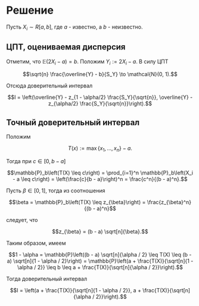 # Решение

Пусть $X_i \sim R[a, b]$,
где $a$ - известно,
а $b$ - неизвестно.

## ЦПТ, оцениваемая дисперсия

Отметим, что $\mathbb{E} (2 X_i - a) = b$.
Положим $Y_i := 2 X_i - a$.
В силу ЦПТ
```math
\sqrt{n} \frac{\overline{Y} - b}{S_Y}
\to \mathcal{N}(0, 1).
```
Отсюда доверительный интервал
```math
I = \left(\overline{Y} 
- z_{1 - \alpha/2} \frac{S_Y}{\sqrt{n}},
\overline{Y} 
- z_{\alpha/2} \frac{S_Y}{\sqrt{n}}\right).
```

## Точный доверительный интервал

Положим
```math
T(x) := \max\{x_1, \ldots, x_n\} - a.
```
Тогда при $c \in [0, b - a]$
```math
\mathbb{P}_b\left(T(X) \leq c\right)
= \prod_{i=1}^n 
\mathbb{P}_b\left(X_i - a \leq c\right)
= \left(\frac{c}{b - a}\right)^n
= \frac{c^n}{(b - a)^n}.
```
Пусть $\beta \in [0, 1]$,
тогда из соотношения
```math
\beta
= \mathbb{P}_b\left(T(X) \leq z_{\beta}\right)
= \frac{z_{\beta}^n}{(b - a)^n}
```
следует, что
```math
z_{\beta} = (b - a) \sqrt[n]{\beta}.
```
Таким образом, имеем
```math
1 - \alpha
= \mathbb{P}\left((b - a) \sqrt[n]{\alpha / 2}
\leq T(X)
\leq (b - a) \sqrt[n]{1 - \alpha / 2}\right)
= \mathbb{P}\left(a 
+ \frac{T(X)}{\sqrt[n]{1 - \alpha / 2}}
\leq b
\leq a 
+ \frac{T(X)}{\sqrt[n]{\alpha / 2}}\right).
```
Тогда доверительный интервал
```math
I = \left(a + \frac{T(X)}{\sqrt[n]{1 - \alpha / 2}}, 
a + \frac{T(X)}{\sqrt[n]{\alpha / 2}}\right).
```
